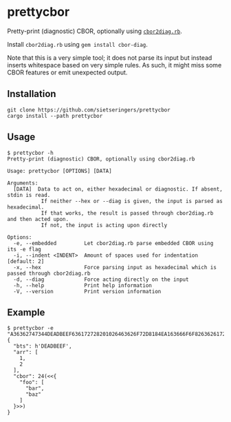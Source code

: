 # prettycbor

Pretty-print (diagnostic) CBOR, optionally using [`cbor2diag.rb`](https://github.com/cabo/cbor-diag).

Install `cbor2diag.rb` using `gem install cbor-diag`.

Note that this is a very simple tool; it does not parse its input but instead inserts whitespace based on very simple rules. As such, it might miss some CBOR features or emit unexpected output.

## Installation
```shell
git clone https://github.com/sietseringers/prettycbor
cargo install --path prettycbor
```

## Usage
```
$ prettycbor -h
Pretty-print (diagnostic) CBOR, optionally using cbor2diag.rb

Usage: prettycbor [OPTIONS] [DATA]

Arguments:
  [DATA]  Data to act on, either hexadecimal or diagnostic. If absent, stdin is read.
           If neither --hex or --diag is given, the input is parsed as hexadecimal.
           If that works, the result is passed through cbor2diag.rb and then acted upon.
           If not, the input is acting upon directly

Options:
  -e, --embedded         Let cbor2diag.rb parse embedded CBOR using its -e flag
  -i, --indent <INDENT>  Amount of spaces used for indentation [default: 2]
  -x, --hex              Force parsing input as hexadecimal which is passed through cbor2diag.rb
  -d, --diag             Force acting directly on the input
  -h, --help             Print help information
  -V, --version          Print version information
```

## Example

```
$ prettycbor -e "A36362747344DEADBEEF636172728201026463626F72D8184EA163666F6F82636261726362617A"
{
  "bts": h'DEADBEEF',
  "arr": [
    1,
    2
  ],
  "cbor": 24(<<{
    "foo": [
      "bar",
      "baz"
    ]
  }>>)
}
```